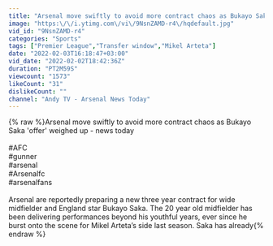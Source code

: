 ```yaml
---
title: "Arsenal move swiftly to avoid more contract chaos as Bukayo Saka 'offer' weighed up - news today"
image: "https:\/\/i.ytimg.com\/vi\/9NsnZAMD-r4\/hqdefault.jpg"
vid_id: "9NsnZAMD-r4"
categories: "Sports"
tags: ["Premier League","Transfer window","Mikel Arteta"]
date: "2022-02-03T16:18:47+03:00"
vid_date: "2022-02-02T18:42:36Z"
duration: "PT2M59S"
viewcount: "1573"
likeCount: "31"
dislikeCount: ""
channel: "Andy TV - Arsenal News Today"
---
```

{% raw %}Arsenal move swiftly to avoid more contract chaos as Bukayo Saka 'offer' weighed up - news today<br /><br />#AFC<br />#gunner<br />#arsenal<br />#Arsenalfc<br />#arsenalfans<br /><br /> Arsenal are reportedly preparing a new three year contract for wide midfielder and England star Bukayo Saka. The 20 year old midfielder has been delivering performances beyond his youthful years,  ever since he burst onto the scene for Mikel Arteta’s side last season. Saka has already{% endraw %}
